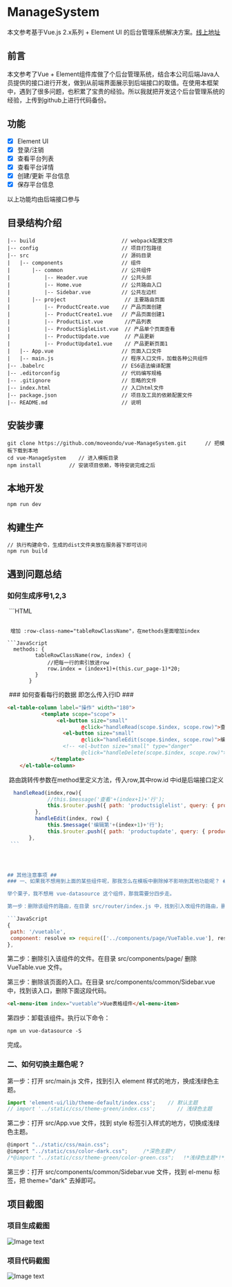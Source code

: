 # ManageSystem #

本文参考基于Vue.js 2.x系列 + Element UI 的后台管理系统解决方案。[线上地址](http://blog.gdfengshuo.com/example/work/)



## 前言 ##
 本文参考了Vue + Element组件库做了个后台管理系统，结合本公司后端Java人员提供的接口进行开发，做到从前端界面展示到后端接口的取值。在使用本框架中，遇到了很多问题，也积累了宝贵的经验。所以我就把开发这个后台管理系统的经验，上传到github上进行代码备份。


## 功能 ##
- [x] Element UI
- [x] 登录/注销
- [x] 查看平台列表 
- [x] 查看平台详情
- [x] 创建/更新 平台信息 
- [x] 保存平台信息 

以上功能均由后端接口参与


## 目录结构介绍 ##

	|-- build                            // webpack配置文件
	|-- config                           // 项目打包路径
	|-- src                              // 源码目录
	|   |-- components                   // 组件
	|       |-- common                   // 公共组件
	|           |-- Header.vue           // 公共头部
	|           |-- Home.vue           	 // 公共路由入口
	|           |-- Sidebar.vue          // 公共左边栏
	|		|-- project                   // 主要路由页面
	|           |-- ProductCreate.vue    // 产品页面创建
	|           |-- ProductCreate1.vue   // 产品页面创建1
	|           |-- ProductList.vue       //产品列表
	|           |-- ProductSigleList.vue  // 产品单个页面查看
	|           |-- ProductUpdate.vue     // 产品更新
	|           |-- ProductUpdate1.vue    // 产品更新页面1
	|   |-- App.vue                      // 页面入口文件
	|   |-- main.js                      // 程序入口文件，加载各种公共组件
	|-- .babelrc                         // ES6语法编译配置
	|-- .editorconfig                    // 代码编写规格
	|-- .gitignore                       // 忽略的文件
	|-- index.html                       // 入口html文件
	|-- package.json                     // 项目及工具的依赖配置文件
	|-- README.md                        // 说明


## 安装步骤 ##

	git clone https://github.com/moveondo/vue-ManageSystem.git      // 把模板下载到本地
	cd vue-ManageSystem    // 进入模板目录
	npm install         // 安装项目依赖，等待安装完成之后

## 本地开发 ##

	
	npm run dev

## 构建生产 ##

	// 执行构建命令，生成的dist文件夹放在服务器下即可访问
	npm run build

## 遇到问题总结 ##

 ### 如何生成序号1,2,3 ###
 
  ```HTML
  <el-table :data="data" border style="width: 100%"  :row-class-name="tableRowClassName" ref="multipleTable"> 
  ```
  
  增加 :row-class-name="tableRowClassName"，在methods里面增加index
  
  ```JavaScript
    methods: {
           tableRowClassName(row, index) {
               //把每一行的索引放进row
               row.index = (index+1)+(this.cur_page-1)*20;
           }
         }
   ```
  

  ### 如何查看每行的数据 即怎么传入行ID ###
  
  ```HTML
  <el-table-column label="操作" width="180">
             <template scope="scope">
                  <el-button size="small"
                          @click="handleRead(scope.$index, scope.row)">查看</el-button>
                    <el-button size="small"
                          @click="handleEdit(scope.$index, scope.row)">编辑</el-button>
                    <!-- <el-button size="small" type="danger"
                          @click="handleDelete(scope.$index, scope.row)">不展示</el-button> -->
                </template>
      </el-table-column>
  ```
  
  路由跳转传参数在method里定义方法，传入row,其中row.id 中id是后端接口定义
  
   ```JavaScript
     handleRead(index,row){
                //this.$message('查看'+(index+1)+'行');
                this.$router.push({ path: 'productsiglelist', query: { productId: row.id }});
            },
            handleEdit(index, row) {
                this.$message('编辑第'+(index+1)+'行');
                this.$router.push({ path: 'productupdate', query: { productId: row.id }});
          },
    ```
  



## 其他注意事项 ##
### 一、如果我不想用到上面的某些组件呢，那我怎么在模板中删除掉不影响到其他功能呢？ ###

举个栗子，我不想用 vue-datasource 这个组件，那我需要分四步走。

第一步：删除该组件的路由，在目录 src/router/index.js 中，找到引入改组件的路由，删除下面这段代码。

```JavaScript
{
    path: '/vuetable',
    component: resolve => require(['../components/page/VueTable.vue'], resolve)     // vue-datasource组件
},
```

第二步：删除引入该组件的文件。在目录 src/components/page/ 删除 VueTable.vue 文件。

第三步：删除该页面的入口。在目录 src/components/common/Sidebar.vue 中，找到该入口，删除下面这段代码。
	
```HTML
<el-menu-item index="vuetable">Vue表格组件</el-menu-item>
```

第四步：卸载该组件。执行以下命令：
	
	npm un vue-datasource -S

完成。

### 二、如何切换主题色呢？ ###

第一步：打开 src/main.js 文件，找到引入 element 样式的地方，换成浅绿色主题。

```javascript
import 'element-ui/lib/theme-default/index.css';    // 默认主题
// import '../static/css/theme-green/index.css';       // 浅绿色主题
```

第二步：打开 src/App.vue 文件，找到 style 标签引入样式的地方，切换成浅绿色主题。

```javascript
@import "../static/css/main.css";
@import "../static/css/color-dark.css";     /*深色主题*/
/*@import "../static/css/theme-green/color-green.css";   !*浅绿色主题*!*/
```

第三步：打开 src/components/common/Sidebar.vue 文件，找到 el-menu 标签，把 theme="dark" 去掉即可。

## 项目截图 ##
### 项目生成截图 ###

![Image text](https://github.com/moveondo/vue-ManageSystem/blob/master/static/img/like.png)

### 项目代码截图 ###

![Image text](https://github.com/moveondo/vue-ManageSystem/blob/master/static/img/project.png)


